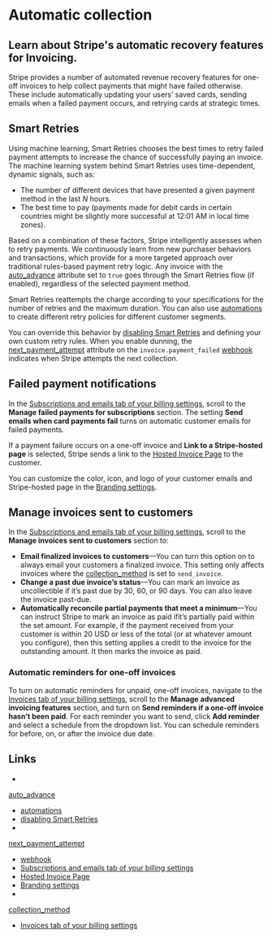 # Automatic collection

## Learn about Stripe's automatic recovery features for Invoicing.

Stripe provides a number of automated revenue recovery features for one-off
invoices to help collect payments that might have failed otherwise. These
include automatically updating your users’ saved cards, sending emails when a
failed payment occurs, and retrying cards at strategic times.

## Smart Retries

Using machine learning, Smart Retries chooses the best times to retry failed
payment attempts to increase the chance of successfully paying an invoice. The
machine learning system behind Smart Retries uses time-dependent, dynamic
signals, such as:

- The number of different devices that have presented a given payment method in
the last *N* hours.
- The best time to pay (payments made for debit cards in certain countries might
be slightly more successful at 12:01 AM in local time zones).

Based on a combination of these factors, Stripe intelligently assesses when to
retry payments. We continuously learn from new purchaser behaviors and
transactions, which provide for a more targeted approach over traditional
rules-based payment retry logic. Any invoice with the
[auto_advance](https://docs.stripe.com/api/invoices/create#create_invoice-auto_advance)
attribute set to `true` goes through the Smart Retries flow (if enabled),
regardless of the selected payment method.

Smart Retries reattempts the charge according to your specifications for the
number of retries and the maximum duration. You can also use
[automations](https://docs.stripe.com/billing/automations) to create different
retry policies for different customer segments.

You can override this behavior by [disabling Smart
Retries](https://dashboard.stripe.com/revenue_recovery/retries) and defining
your own custom retry rules. When you enable dunning, the
[next_payment_attempt](https://docs.stripe.com/api/invoices/object#invoice_object-next_payment_attempt)
attribute on the `invoice.payment_failed`
[webhook](https://docs.stripe.com/webhooks) indicates when Stripe attempts the
next collection.

## Failed payment notifications

In the [Subscriptions and emails tab of your billing
settings](https://dashboard.stripe.com/settings/billing/automatic), scroll to
the **Manage failed payments for subscriptions** section. The setting **Send
emails when card payments fail** turns on automatic customer emails for failed
payments.

If a payment failure occurs on a one-off invoice and **Link to a Stripe-hosted
page** is selected, Stripe sends a link to the [Hosted Invoice
Page](https://docs.stripe.com/invoicing/hosted-invoice-page) to the customer.

You can customize the color, icon, and logo of your customer emails and
Stripe-hosted page in the [Branding
settings](https://dashboard.stripe.com/settings/branding).

## Manage invoices sent to customers

In the [Subscriptions and emails tab of your billing
settings](https://dashboard.stripe.com/settings/billing/automatic), scroll to
the **Manage invoices sent to customers** section to:

- **Email finalized invoices to customers**—You can turn this option on to
always email your customers a finalized invoice. This setting only affects
invoices where the
[collection_method](https://docs.stripe.com/api/invoices/object#invoice_object-collection_method)
is set to `send_invoice`.
- **Change a past due invoice’s status**—You can mark an invoice as
uncollectible if it’s past due by 30, 60, or 90 days. You can also leave the
invoice past-due.
- **Automatically reconcile partial payments that meet a minimum**—You can
instruct Stripe to mark an invoice as paid if ​​it’s partially paid within the
set amount. For example, if the payment received from your customer is within 20
USD or less of the total (or at whatever amount you configure), then this
setting applies a credit to the invoice for the outstanding amount. It then
marks the invoice as paid.

### Automatic reminders for one-off invoices

To turn on automatic reminders for unpaid, one-off invoices, navigate to the
[Invoices tab of your billing
settings](https://dashboard.stripe.com/settings/billing/invoice), scroll to the
**Manage advanced invoicing features** section, and turn on **Send reminders if
a one-off invoice hasn’t been paid**. For each reminder you want to send, click
**Add reminder** and select a schedule from the dropdown list. You can schedule
reminders for before, on, or after the invoice due date.

## Links

-
[auto_advance](https://docs.stripe.com/api/invoices/create#create_invoice-auto_advance)
- [automations](https://docs.stripe.com/billing/automations)
- [disabling Smart
Retries](https://dashboard.stripe.com/revenue_recovery/retries)
-
[next_payment_attempt](https://docs.stripe.com/api/invoices/object#invoice_object-next_payment_attempt)
- [webhook](https://docs.stripe.com/webhooks)
- [Subscriptions and emails tab of your billing
settings](https://dashboard.stripe.com/settings/billing/automatic)
- [Hosted Invoice Page](https://docs.stripe.com/invoicing/hosted-invoice-page)
- [Branding settings](https://dashboard.stripe.com/settings/branding)
-
[collection_method](https://docs.stripe.com/api/invoices/object#invoice_object-collection_method)
- [Invoices tab of your billing
settings](https://dashboard.stripe.com/settings/billing/invoice)